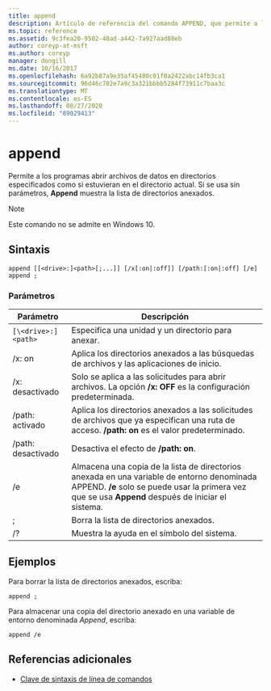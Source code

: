 ```yaml
---
title: append
description: Artículo de referencia del comando APPEND, que permite a los programas abrir archivos de datos en directorios especificados, como si estuvieran en el directorio actual.
ms.topic: reference
ms.assetid: 9c3fea20-9502-40ad-a442-7a927aad88eb
author: coreyp-at-msft
ms.author: coreyp
manager: dongill
ms.date: 10/16/2017
ms.openlocfilehash: 6a92b87a9e35af45480c01f0a2422abc14fb3ca1
ms.sourcegitcommit: 96d46c702e7a9c3a321bbbb5284f73911c7baa3c
ms.translationtype: MT
ms.contentlocale: es-ES
ms.lasthandoff: 08/27/2020
ms.locfileid: "89029413"
---
```

# <a name="append"></a>append

Permite a los programas abrir archivos de datos en directorios especificados como si estuvieran en el directorio actual. Si se usa sin parámetros, **Append** muestra la lista de directorios anexados.

> [!NOTE]
> Este comando no se admite en Windows 10.

## <a name="syntax"></a>Sintaxis

```
append [[<drive>:]<path>[;...]] [/x[:on|:off]] [/path:[:on|:off] [/e]
append ;
```

### <a name="parameters"></a>Parámetros

| Parámetro | Descripción |
| --------- | ----------- |
| `[\<drive>:]<path>` | Especifica una unidad y un directorio para anexar. |
| /x: on | Aplica los directorios anexados a las búsquedas de archivos y las aplicaciones de inicio. |
| /x: desactivado | Solo se aplica a las solicitudes para abrir archivos. La opción **/x: OFF** es la configuración predeterminada. |
| /path: activado | Aplica los directorios anexados a las solicitudes de archivos que ya especifican una ruta de acceso. **/path: on** es el valor predeterminado. |
| /path: desactivado | Desactiva el efecto de **/path: on**. |
| /e | Almacena una copia de la lista de directorios anexada en una variable de entorno denominada APPEND. **/e** solo se puede usar la primera vez que se usa **Append** después de iniciar el sistema. |
| ; | Borra la lista de directorios anexados. |
| /? | Muestra la ayuda en el símbolo del sistema. |

## <a name="examples"></a>Ejemplos

Para borrar la lista de directorios anexados, escriba:

```
append ;
```

Para almacenar una copia del directorio anexado en una variable de entorno denominada *Append*, escriba:

```
append /e
```

## <a name="additional-references"></a>Referencias adicionales

- [Clave de sintaxis de línea de comandos](command-line-syntax-key.md)
